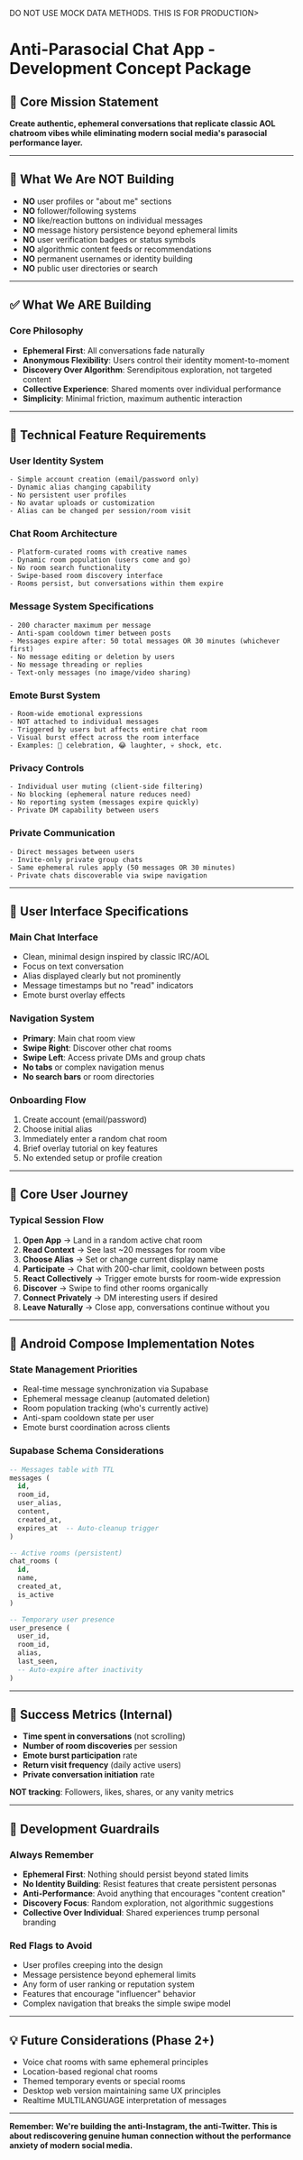 DO NOT USE MOCK DATA METHODS.  THIS IS FOR PRODUCTION>

# Anti-Parasocial Chat App - Development Concept Package

## 🎯 Core Mission Statement
**Create authentic, ephemeral conversations that replicate classic AOL chatroom vibes while eliminating modern social media's parasocial performance layer.**

---

## 🚫 What We Are NOT Building
- **NO** user profiles or "about me" sections
- **NO** follower/following systems
- **NO** like/reaction buttons on individual messages
- **NO** message history persistence beyond ephemeral limits
- **NO** user verification badges or status symbols
- **NO** algorithmic content feeds or recommendations
- **NO** permanent usernames or identity building
- **NO** public user directories or search

---

## ✅ What We ARE Building

### Core Philosophy
- **Ephemeral First**: All conversations fade naturally
- **Anonymous Flexibility**: Users control their identity moment-to-moment
- **Discovery Over Algorithm**: Serendipitous exploration, not targeted content
- **Collective Experience**: Shared moments over individual performance
- **Simplicity**: Minimal friction, maximum authentic interaction

---

## 🔧 Technical Feature Requirements

### User Identity System
```
- Simple account creation (email/password only)
- Dynamic alias changing capability
- No persistent user profiles
- No avatar uploads or customization
- Alias can be changed per session/room visit
```

### Chat Room Architecture
```
- Platform-curated rooms with creative names
- Dynamic room population (users come and go)
- No room search functionality
- Swipe-based room discovery interface
- Rooms persist, but conversations within them expire
```

### Message System Specifications
```
- 200 character maximum per message
- Anti-spam cooldown timer between posts
- Messages expire after: 50 total messages OR 30 minutes (whichever first)
- No message editing or deletion by users
- No message threading or replies
- Text-only messages (no image/video sharing)
```

### Emote Burst System
```
- Room-wide emotional expressions
- NOT attached to individual messages
- Triggered by users but affects entire chat room
- Visual burst effect across the room interface
- Examples: 🎉 celebration, 😂 laughter, 💀 shock, etc.
```

### Privacy Controls
```
- Individual user muting (client-side filtering)
- No blocking (ephemeral nature reduces need)
- No reporting system (messages expire quickly)
- Private DM capability between users
```

### Private Communication
```
- Direct messages between users
- Invite-only private group chats
- Same ephemeral rules apply (50 messages OR 30 minutes)
- Private chats discoverable via swipe navigation
```

---

## 🎨 User Interface Specifications

### Main Chat Interface
- Clean, minimal design inspired by classic IRC/AOL
- Focus on text conversation
- Alias displayed clearly but not prominently
- Message timestamps but no "read" indicators
- Emote burst overlay effects

### Navigation System
- **Primary**: Main chat room view
- **Swipe Right**: Discover other chat rooms
- **Swipe Left**: Access private DMs and group chats
- **No tabs** or complex navigation menus
- **No search bars** or room directories

### Onboarding Flow
1. Create account (email/password)
2. Choose initial alias
3. Immediately enter a random chat room
4. Brief overlay tutorial on key features
5. No extended setup or profile creation

---

## 🔄 Core User Journey

### Typical Session Flow
1. **Open App** → Land in a random active chat room
2. **Read Context** → See last ~20 messages for room vibe
3. **Choose Alias** → Set or change current display name
4. **Participate** → Chat with 200-char limit, cooldown between posts
5. **React Collectively** → Trigger emote bursts for room-wide expression
6. **Discover** → Swipe to find other rooms organically
7. **Connect Privately** → DM interesting users if desired
8. **Leave Naturally** → Close app, conversations continue without you

---

## 📱 Android Compose Implementation Notes

### State Management Priorities
- Real-time message synchronization via Supabase
- Ephemeral message cleanup (automated deletion)
- Room population tracking (who's currently active)
- Anti-spam cooldown state per user
- Emote burst coordination across clients

### Supabase Schema Considerations
```sql
-- Messages table with TTL
messages (
  id, 
  room_id, 
  user_alias, 
  content, 
  created_at,
  expires_at  -- Auto-cleanup trigger
)

-- Active rooms (persistent)
chat_rooms (
  id,
  name,
  created_at,
  is_active
)

-- Temporary user presence
user_presence (
  user_id,
  room_id, 
  alias,
  last_seen,
  -- Auto-expire after inactivity
)
```

---

## 🎯 Success Metrics (Internal)
- **Time spent in conversations** (not scrolling)
- **Number of room discoveries** per session
- **Emote burst participation** rate
- **Return visit frequency** (daily active users)
- **Private conversation initiation** rate

**NOT tracking**: Followers, likes, shares, or any vanity metrics

---

## 🚨 Development Guardrails

### Always Remember
- **Ephemeral First**: Nothing should persist beyond stated limits
- **No Identity Building**: Resist features that create persistent personas
- **Anti-Performance**: Avoid anything that encourages "content creation"
- **Discovery Focus**: Random exploration, not algorithmic suggestions
- **Collective Over Individual**: Shared experiences trump personal branding

### Red Flags to Avoid
- User profiles creeping into the design
- Message persistence beyond ephemeral limits
- Any form of user ranking or reputation system
- Features that encourage "influencer" behavior
- Complex navigation that breaks the simple swipe model

---

## 💡 Future Considerations (Phase 2+)
- Voice chat rooms with same ephemeral principles
- Location-based regional chat rooms
- Themed temporary events or special rooms
- Desktop web version maintaining same UX principles
- Realtime MULTILANGUAGE interpretation of messages
---

**Remember: We're building the anti-Instagram, the anti-Twitter. This is about rediscovering genuine human connection without the performance anxiety of modern social media.**